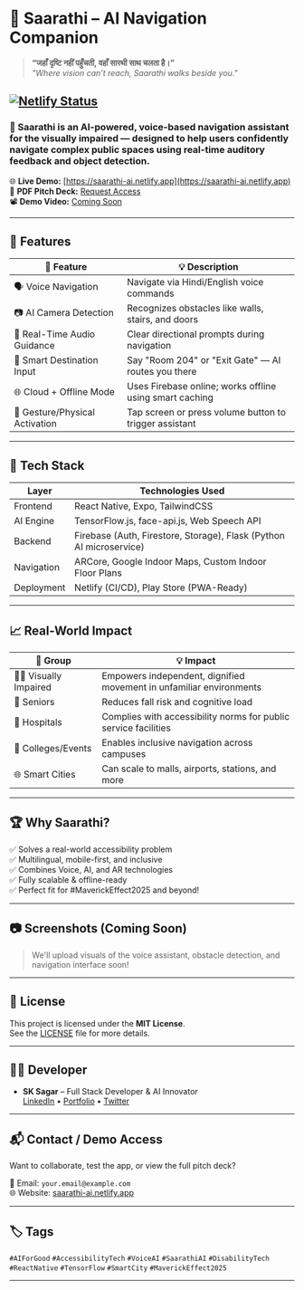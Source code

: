 # 🧭 Saarathi – AI Navigation Companion

> **“जहाँ दृष्टि नहीं पहुँचती, वहाँ सारथी साथ चलता है।”**  
> *"Where vision can’t reach, Saarathi walks beside you."*

[![Netlify Status](https://api.netlify.com/api/v1/badges/YOUR_BADGE_ID/deploy-status)](https://saarathi-ai.netlify.app)
---

### 🧠 Saarathi is an AI-powered, voice-based navigation assistant for the visually impaired — designed to help users confidently navigate complex public spaces using real-time auditory feedback and object detection.

🌐 **Live Demo:** [https://saarathi-ai.netlify.app](https://saarathi-ai.netlify.app)  
📂 **PDF Pitch Deck:** [Request Access](#contact)  
📽️ **Demo Video:** [Coming Soon](#contact)

---

## 🚀 Features

| 🔧 Feature                     | 💡 Description                                                                 |
|------------------------------|------------------------------------------------------------------------------|
| 🗣️ Voice Navigation           | Navigate via Hindi/English voice commands                                    |
| 📷 AI Camera Detection        | Recognizes obstacles like walls, stairs, and doors                           |
| 📍 Real-Time Audio Guidance   | Clear directional prompts during navigation                                 |
| 🧭 Smart Destination Input    | Say "Room 204" or "Exit Gate" — AI routes you there                         |
| 🌐 Cloud + Offline Mode       | Uses Firebase online; works offline using smart caching                     |
| 🫱 Gesture/Physical Activation| Tap screen or press volume button to trigger assistant                      |

---

## 🧪 Tech Stack

| Layer       | Technologies Used                                                  |
|-------------|---------------------------------------------------------------------|
| Frontend    | React Native, Expo, TailwindCSS                                     |
| AI Engine   | TensorFlow.js, face-api.js, Web Speech API                          |
| Backend     | Firebase (Auth, Firestore, Storage), Flask (Python AI microservice) |
| Navigation  | ARCore, Google Indoor Maps, Custom Indoor Floor Plans               |
| Deployment  | Netlify (CI/CD), Play Store (PWA-Ready)                             |

---

## 📈 Real-World Impact

| 👥 Group              | 💡 Impact                                                                |
|----------------------|-------------------------------------------------------------------------|
| 👨‍🦯 Visually Impaired | Empowers independent, dignified movement in unfamiliar environments       |
| 👵 Seniors            | Reduces fall risk and cognitive load                                     |
| 🏥 Hospitals          | Complies with accessibility norms for public service facilities          |
| 🏫 Colleges/Events    | Enables inclusive navigation across campuses                             |
| 🌐 Smart Cities       | Can scale to malls, airports, stations, and more                         |

---

## 🏆 Why Saarathi?

✅ Solves a real-world accessibility problem  
✅ Multilingual, mobile-first, and inclusive  
✅ Combines Voice, AI, and AR technologies  
✅ Fully scalable & offline-ready  
✅ Perfect fit for #MaverickEffect2025 and beyond!

---

## 📷 Screenshots (Coming Soon)

> We'll upload visuals of the voice assistant, obstacle detection, and navigation interface soon!

---

## 📄 License

This project is licensed under the **MIT License**.  
See the [LICENSE](LICENSE) file for more details.

---

## 👨‍💻 Developer

- **SK Sagar** – Full Stack Developer & AI Innovator  
  [LinkedIn](https://linkedin.com/in/your-profile) • [Portfolio](https://yourportfolio.com) • [Twitter](https://twitter.com/yourhandle)

---

## 📬 Contact / Demo Access

Want to collaborate, test the app, or view the full pitch deck?

📩 Email: `your.email@example.com`  
🌐 Website: [saarathi-ai.netlify.app](https://saarathi-ai.netlify.app)

---

## 🏷️ Tags

`#AIForGood` `#AccessibilityTech` `#VoiceAI` `#SaarathiAI` `#DisabilityTech` `#ReactNative` `#TensorFlow` `#SmartCity` `#MaverickEffect2025`

---
